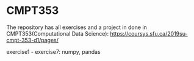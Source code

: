 # CMPT353
The repository has all exercises and a project in done in CMPT353(Computational Data Science): https://coursys.sfu.ca/2019su-cmpt-353-d1/pages/

exercise1 - exercise7:
numpy, pandas

